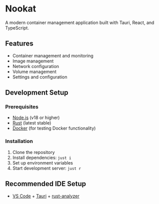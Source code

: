 # Nookat

A modern container management application built with Tauri, React, and TypeScript.

## Features

- Container management and monitoring
- Image management
- Network configuration
- Volume management
- Settings and configuration

## Development Setup

### Prerequisites

- [Node.js](https://nodejs.org/) (v18 or higher)
- [Rust](https://rustup.rs/) (latest stable)
- [Docker](https://docker.com/) (for testing Docker functionality)

### Installation

1. Clone the repository
2. Install dependencies: `just i`
3. Set up environment variables
4. Start development server: `just r`

## Recommended IDE Setup

- [VS Code](https://code.visualstudio.com/) + [Tauri](https://marketplace.visualstudio.com/items?itemName=tauri-apps.tauri-vscode) + [rust-analyzer](https://marketplace.visualstudio.com/items?itemName=rust-lang.rust-analyzer)
